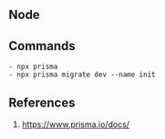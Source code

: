 ## Node


## Commands
```
- npx prisma
- npx prisma migrate dev --name init
```

## References
1. https://www.prisma.io/docs/

